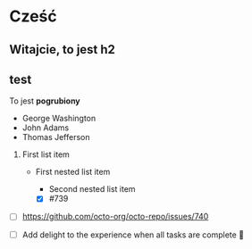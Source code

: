 # Cześć 


## Witajcie, to jest h2<h2> test



To jest **pogrubiony**

- George Washington
- John Adams
- Thomas Jefferson

1. First list item
   - First nested list item
     - Second nested list item


     - [x] #739
- [ ] https://github.com/octo-org/octo-repo/issues/740
- [ ] Add delight to the experience when all tasks are complete :tada:

